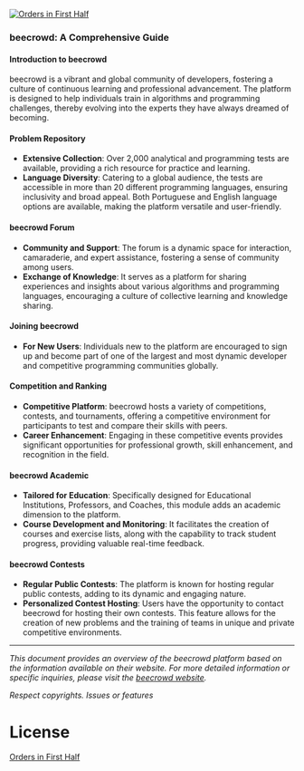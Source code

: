 
[![Orders in First Half](https://img.shields.io/badge/license-MIT-blue.svg)](./OrdersinFirstHalf.md)

### beecrowd: A Comprehensive Guide

#### **Introduction to beecrowd**
beecrowd is a vibrant and global community of developers, fostering a culture of continuous learning and professional advancement. The platform is designed to help individuals train in algorithms and programming challenges, thereby evolving into the experts they have always dreamed of becoming.

#### **Problem Repository**
- **Extensive Collection**: Over 2,000 analytical and programming tests are available, providing a rich resource for practice and learning.
- **Language Diversity**: Catering to a global audience, the tests are accessible in more than 20 different programming languages, ensuring inclusivity and broad appeal. Both Portuguese and English language options are available, making the platform versatile and user-friendly.

#### **beecrowd Forum**
- **Community and Support**: The forum is a dynamic space for interaction, camaraderie, and expert assistance, fostering a sense of community among users.
- **Exchange of Knowledge**: It serves as a platform for sharing experiences and insights about various algorithms and programming languages, encouraging a culture of collective learning and knowledge sharing.

#### **Joining beecrowd**
- **For New Users**: Individuals new to the platform are encouraged to sign up and become part of one of the largest and most dynamic developer and competitive programming communities globally.

#### **Competition and Ranking**
- **Competitive Platform**: beecrowd hosts a variety of competitions, contests, and tournaments, offering a competitive environment for participants to test and compare their skills with peers.
- **Career Enhancement**: Engaging in these competitive events provides significant opportunities for professional growth, skill enhancement, and recognition in the field.

#### **beecrowd Academic**
- **Tailored for Education**: Specifically designed for Educational Institutions, Professors, and Coaches, this module adds an academic dimension to the platform.
- **Course Development and Monitoring**: It facilitates the creation of courses and exercise lists, along with the capability to track student progress, providing valuable real-time feedback.

#### **beecrowd Contests**
- **Regular Public Contests**: The platform is known for hosting regular public contests, adding to its dynamic and engaging nature.
- **Personalized Contest Hosting**: Users have the opportunity to contact beecrowd for hosting their own contests. This feature allows for the creation of new problems and the training of teams in unique and private competitive environments.

---

*This document provides an overview of the beecrowd platform based on the information available on their website. For more detailed information or specific inquiries, please visit the [beecrowd website](https://www.beecrowd.com.br/judge/en/problems/index/9).*

*Respect copyrights. Issues or features*

<a name="license"></a>
# License

[Orders in First Half](OrdersinFirstHalf.md)
